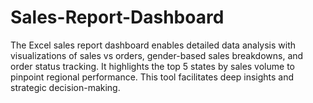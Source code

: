 # Sales-Report-Dashboard
The Excel sales report dashboard enables detailed data analysis with visualizations of sales vs orders, gender-based sales breakdowns, and order status tracking. It highlights the top 5 states by sales volume to pinpoint regional performance. This tool facilitates deep insights and strategic decision-making.
